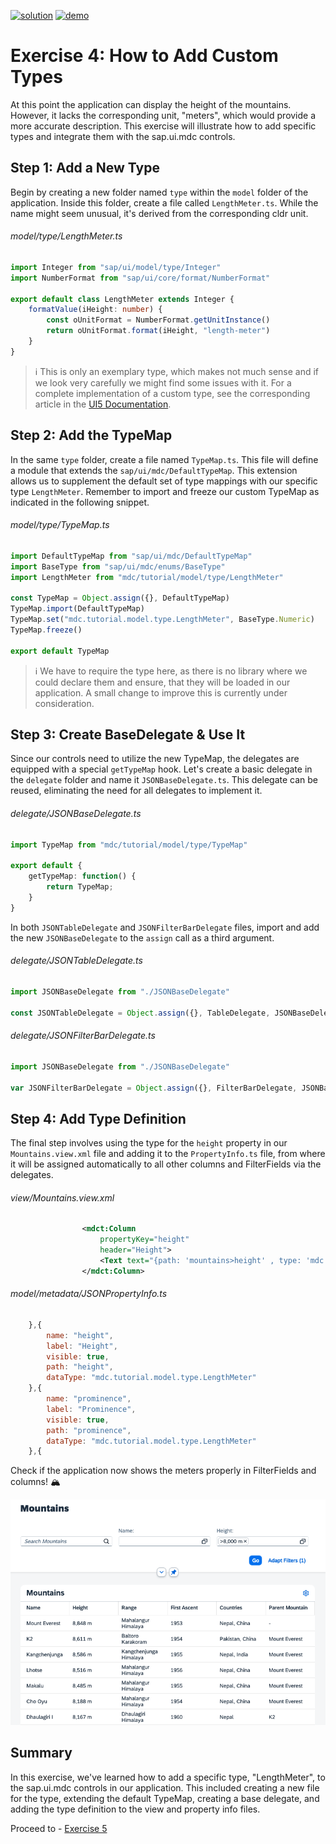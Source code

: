 [![solution](https://flat.badgen.net/badge/solution/available/green?icon=github)](webapp)
[![demo](https://flat.badgen.net/badge/demo/deployed/blue?icon=github)](https://sap-samples.github.io/ui5-mdc-json-tutorial/ex4/dist)
# Exercise 4: How to Add Custom Types
At this point the application can display the height of the mountains. However, it lacks the corresponding unit, "meters", which would provide a more accurate description. This exercise will illustrate how to add specific types and integrate them with the sap.ui.mdc controls.

## Step 1: Add a New Type
Begin by creating a new folder named `type` within the `model` folder of the application. Inside this folder, create a file called `LengthMeter.ts`. While the name might seem unusual, it's derived from the corresponding cldr unit.
###### model/type/LengthMeter.ts
```typescript
import Integer from "sap/ui/model/type/Integer"
import NumberFormat from "sap/ui/core/format/NumberFormat"

export default class LengthMeter extends Integer {
    formatValue(iHeight: number) {
        const oUnitFormat = NumberFormat.getUnitInstance()
        return oUnitFormat.format(iHeight, "length-meter")
    }
}
```
>ℹ️ This is only an exemplary type, which makes not much sense and if we look very carefully we might find some issues with it. For a complete implementation of a custom type, see the corresponding article in the [UI5 Documentation](https://sdk.openui5.org/topic/07e4b920f5734fd78fdaa236f26236d8).
## Step 2: Add the TypeMap
In the same `type` folder, create a file named `TypeMap.ts`. This file will define a module that extends the `sap/ui/mdc/DefaultTypeMap`. This extension allows us to supplement the default set of type mappings with our specific type `LengthMeter`. Remember to import and freeze our custom TypeMap as indicated in the following snippet.
###### model/type/TypeMap.ts
```typescript
import DefaultTypeMap from "sap/ui/mdc/DefaultTypeMap"
import BaseType from "sap/ui/mdc/enums/BaseType"
import LengthMeter from "mdc/tutorial/model/type/LengthMeter"

const TypeMap = Object.assign({}, DefaultTypeMap)
TypeMap.import(DefaultTypeMap)
TypeMap.set("mdc.tutorial.model.type.LengthMeter", BaseType.Numeric)
TypeMap.freeze()

export default TypeMap
```
>ℹ️ We have to require the type here, as there is no library where we could declare them and ensure, that they will be loaded in our application. A small change to improve this is currently under consideration.
## Step 3: Create BaseDelegate & Use It
Since our controls need to utilize the new TypeMap, the delegates are equipped with a special `getTypeMap` hook. Let's create a basic delegate in the `delegate` folder and name it `JSONBaseDelegate.ts`. This delegate can be reused, eliminating the need for all delegates to implement it.
###### delegate/JSONBaseDelegate.ts
```typescript
import TypeMap from "mdc/tutorial/model/type/TypeMap"

export default {
    getTypeMap: function() {
        return TypeMap;
    }
}
```
In both `JSONTableDelegate` and `JSONFilterBarDelegate` files, import and add the new `JSONBaseDelegate` to the `assign` call as a third argument.
###### delegate/JSONTableDelegate.ts
```typescript
import JSONBaseDelegate from "./JSONBaseDelegate"

const JSONTableDelegate = Object.assign({}, TableDelegate, JSONBaseDelegate)
```
###### delegate/JSONFilterBarDelegate.ts
```typescript
import JSONBaseDelegate from "./JSONBaseDelegate"

var JSONFilterBarDelegate = Object.assign({}, FilterBarDelegate, JSONBaseDelegate)
```
## Step 4: Add Type Definition
The final step involves using the type for the `height` property in our `Mountains.view.xml` file and adding it to the `PropertyInfo.ts` file, from where it will be assigned automatically to all other columns and FilterFields via the delegates.
###### view/Mountains.view.xml
```xml
				<mdct:Column
					propertyKey="height"
					header="Height">
					<Text text="{path: 'mountains>height' , type: 'mdc.tutorial.model.type.LengthMeter'}"/>
				</mdct:Column>
```
###### model/metadata/JSONPropertyInfo.ts
```js
	},{
		name: "height",
		label: "Height",
		visible: true,
		path: "height",
		dataType: "mdc.tutorial.model.type.LengthMeter"
	},{
		name: "prominence",
		label: "Prominence",
		visible: true,
		path: "prominence",
		dataType: "mdc.tutorial.model.type.LengthMeter"
	},{
```
Check if the application now shows the meters properly in FilterFields and columns! 🏔️

![Exercise 4 Result](ex4.png)

## Summary
In this exercise, we've learned how to add a specific type, "LengthMeter", to the sap.ui.mdc controls in our application. This included creating a new file for the type, extending the default TypeMap, creating a base delegate, and adding the type definition to the view and property info files.

Proceed to - [Exercise 5](../ex5/readme.md)